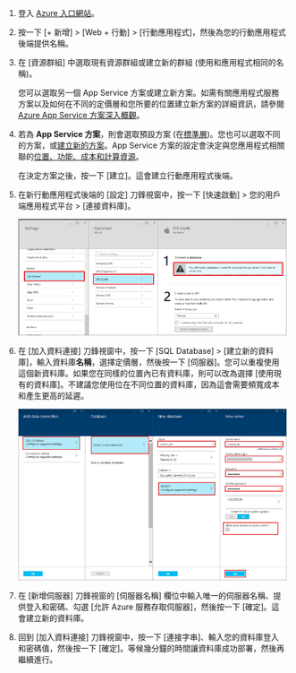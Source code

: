 1. 登入 [Azure 入口網站]。

2. 按一下 [+ 新增] > [Web + 行動] > [行動應用程式]，然後為您的行動應用程式後端提供名稱。

3. 在 [資源群組] 中選取現有資源群組或建立新的群組 (使用和應用程式相同的名稱)。
 
	您可以選取另一個 App Service 方案或建立新方案。如需有關應用程式服務方案以及如何在不同的定價層和您所要的位置建立新方案的詳細資訊，請參閱 [Azure App Service 方案深入概觀](../articles/app-service/azure-web-sites-web-hosting-plans-in-depth-overview.md)。

4. 若為 **App Service 方案**，則會選取預設方案 (在[標準層](https://azure.microsoft.com/pricing/details/app-service/))。您也可以選取不同的方案，或[建立新的方案](../app-service/azure-web-sites-web-hosting-plans-in-depth-overview.md#create-an-app-service-plan)。App Service 方案的設定會決定與您應用程式相關聯的[位置、功能、成本和計算資源](https://azure.microsoft.com/pricing/details/app-service/)。

	在決定方案之後，按一下 [建立]。這會建立行動應用程式後端。
	
6. 在新行動應用程式後端的 [設定] 刀鋒視窗中，按一下 [快速啟動] > 您的用戶端應用程式平台 > [連接資料庫]。

	![](./media/app-service-mobile-dotnet-backend-create-new-service/dotnet-backend-create-data-connection.png)

7. 在 [加入資料連接] 刀鋒視窗中，按一下 [SQL Database] > [建立新的資料庫]，輸入資料庫**名稱**，選擇定價層，然後按一下 [伺服器]。您可以重複使用這個新資料庫。如果您在同樣的位置內已有資料庫，則可以改為選擇 [使用現有的資料庫]。不建議您使用位在不同位置的資料庫，因為這會需要頻寬成本和產生更高的延遲。
 
    ![](./media/app-service-mobile-dotnet-backend-create-new-service/dotnet-backend-create-db.png)

8. 在 [新增伺服器] 刀鋒視窗的 [伺服器名稱] 欄位中輸入唯一的伺服器名稱、提供登入和密碼、勾選 [允許 Azure 服務存取伺服器]，然後按一下 [確定]。這會建立新的資料庫。

9. 回到 [加入資料連接] 刀鋒視窗中，按一下 [連接字串]、輸入您的資料庫登入和密碼值，然後按一下 [確定]。等候幾分鐘的時間讓資料庫成功部署，然後再繼續進行。

<!-- URLs. -->
[Azure 入口網站]: https://portal.azure.com/

<!---HONumber=AcomDC_0810_2016---->